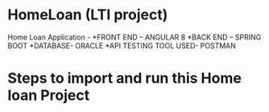 # HomeLoan (LTI project) 
Home Loan Application -
*FRONT END – ANGULAR 8
*BACK END – SPRING BOOT
*DATABASE- ORACLE 
*API TESTING TOOL USED- POSTMAN



# Steps to import and run this Home loan Project 

